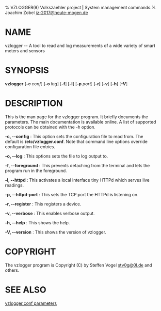 % VZLOGGER(8) Volkszaehler project | System management commands
% Joachim Zobel <jz-2017@heute-mogen.de>

# NAME

vzlogger -- A tool to read and log measurements of a wide variety of smart meters and sensors 

# SYNOPSIS

**vzlogger** [**-c** *conf*] [**-o** *log*] [**-f**] [**-l**] [**-p** *port*] [**-r**] [**-v**] [**-h**] [**-V**]


# DESCRIPTION

This is the man page for the vzlogger program. It briefly documents
the parameters. The main documentation is available online. A list 
of supported protocols can be obtained with the -h option.


**-c, --config** **<file>**
:     This option sets the configuration file to read from. The default is
**/etc/vzlogger.conf**. Note that command line options override configuration
file entries.

**-o, --log** **<file>**
:     This options sets the file to log output to. 

**-f, --foreground**
:     This prevents detaching from the terminal and lets the program run
in the foreground.

**-l, --httpd**
:     This activates a local interface tiny HTTPd which serves live readings.

**-p, --httpd-port**
:     This sets the TCP port the HTTPd is listening on.

**-r, --register**
:     This registers a device.

**-v, --verbose**
:     This enables verbose output.

**-h, --help**
:     This shows the help.

**-V, --version**
:     This shows the version of vzlogger.


# COPYRIGHT
The vzlogger program is Copyright (C) by Steffen Vogel <stv0g@0l.de> and others.

# SEE ALSO
[vzlogger.conf parameters](https://wiki.volkszaehler.org/software/controller/vzlogger/vzlogger_conf_parameter?s[]=vzlogger&s[]=conf)

